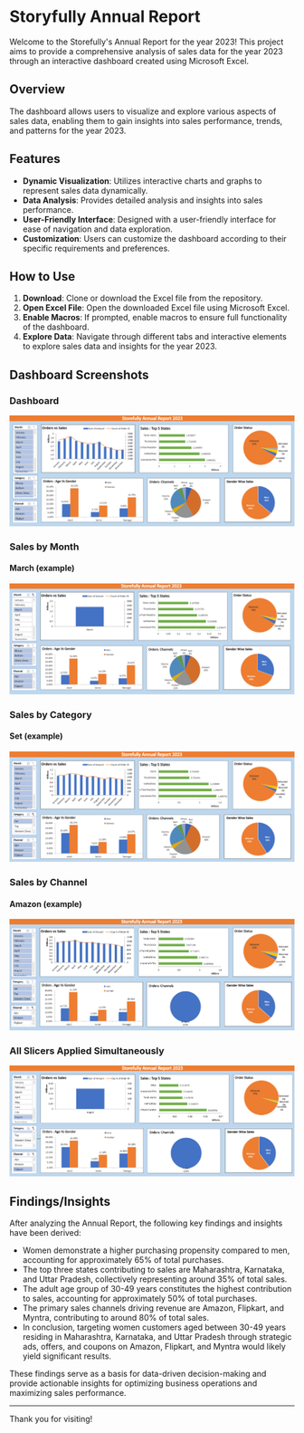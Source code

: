 # Storyfully Annual Report
Welcome to the Storefully's Annual Report for the year 2023! This project aims to provide a comprehensive analysis of sales data for the year 2023 through an interactive dashboard created using Microsoft Excel.

## Overview

The dashboard allows users to visualize and explore various aspects of sales data, enabling them to gain insights into sales performance, trends, and patterns for the year 2023. 

## Features

- **Dynamic Visualization**: Utilizes interactive charts and graphs to represent sales data dynamically.
- **Data Analysis**: Provides detailed analysis and insights into sales performance.
- **User-Friendly Interface**: Designed with a user-friendly interface for ease of navigation and data exploration.
- **Customization**: Users can customize the dashboard according to their specific requirements and preferences.

## How to Use

1. **Download**: Clone or download the Excel file from the repository.
2. **Open Excel File**: Open the downloaded Excel file using Microsoft Excel.
3. **Enable Macros**: If prompted, enable macros to ensure full functionality of the dashboard.
4. **Explore Data**: Navigate through different tabs and interactive elements to explore sales data and insights for the year 2023.

## Dashboard Screenshots

### Dashboard
![View](https://github.com/VaibhavGit27/Storefully-Annual-Report/blob/main/Images/Dashboard.png)

### Sales by Month
#### March (example)
![View](https://github.com/VaibhavGit27/Storefully-Annual-Report/blob/main/Images/Month%20wise%20Sales.png)

### Sales by Category
#### Set (example)
![View](https://github.com/VaibhavGit27/Storefully-Annual-Report/blob/main/Images/Category%20wise%20Sales.png)

### Sales by Channel
#### Amazon (example)
![View](https://github.com/VaibhavGit27/Storefully-Annual-Report/blob/main/Images/Channel%20wise%20Sales.png)

### All Slicers Applied Simultaneously
![View](https://github.com/VaibhavGit27/Storefully-Annual-Report/blob/main/Images/All%20Filters%20applied%20simultaneously.png)

 ## Findings/Insights

After analyzing the Annual Report, the following key findings and insights have been derived:

- Women demonstrate a higher purchasing propensity compared to men, accounting for approximately 65% of total purchases.
- The top three states contributing to sales are Maharashtra, Karnataka, and Uttar Pradesh, collectively representing around 35% of total sales.
- The adult age group of 30-49 years constitutes the highest contribution to sales, accounting for approximately 50% of total purchases.
- The primary sales channels driving revenue are Amazon, Flipkart, and Myntra, contributing to around 80% of total sales.
- In conclusion, targeting women customers aged between 30-49 years residing in Maharashtra, Karnataka, and Uttar Pradesh through strategic ads, offers, and coupons on Amazon, Flipkart, and Myntra would likely yield significant results.

These findings serve as a basis for data-driven decision-making and provide actionable insights for optimizing business operations and maximizing sales performance.

---

Thank you for visiting!

